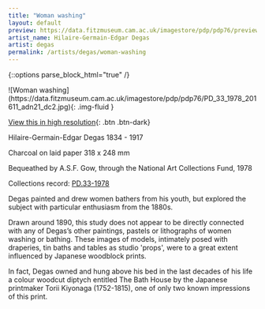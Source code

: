 ```yaml
---
title: "Woman washing"
layout: default
preview: https://data.fitzmuseum.cam.ac.uk/imagestore/pdp/pdp76/preview_PD_33_1978_201611_adn21_dc2.jpg
artist_name: Hilaire-Germain-Edgar Degas
artist: degas
permalink: /artists/degas/woman-washing
---
```

{::options parse_block_html="true" /}
<div class="text-center">
![Woman washing](https://data.fitzmuseum.cam.ac.uk/imagestore/pdp/pdp76/PD_33_1978_201611_adn21_dc2.jpg){: .img-fluid }

[View this in high resolution](https://data.fitzmuseum.cam.ac.uk/id/image/iiif/media-202732#?c=&m=&cv=){: .btn .btn-dark}
</div>

Hilaire-Germain-Edgar Degas 1834 - 1917

Charcoal on laid paper 318 x 248 mm

Bequeathed by A.S.F. Gow, through the National Art Collections Fund, 1978

Collections record: [PD.33-1978](https://data.fitzmuseum.cam.ac.uk/id/object/6292)

Degas painted and drew women bathers from his youth, but explored the subject with particular enthusiasm from the 1880s.

Drawn around 1890, this study does not appear to be directly connected with any of Degas’s other paintings, pastels or lithographs of women washing or bathing. These images of models, intimately posed with draperies, tin baths and tables as studio 'props', were to a great extent influenced by Japanese woodblock prints.

In fact, Degas owned and hung above his bed in the last decades of his life a colour woodcut diptych entitled The Bath House by the Japanese printmaker Torii Kiyonaga (1752-1815), one of only two known impressions of this print.

